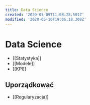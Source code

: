 ```yaml
---
title: Data Science
created: '2020-05-09T11:08:28.501Z'
modified: '2020-05-10T19:06:18.309Z'
---
```


# Data Science

* [[Statystyka]]
* [[Modele]]
* [[KPI]]

## Uporządkować

* [[Regularyzacja]]
